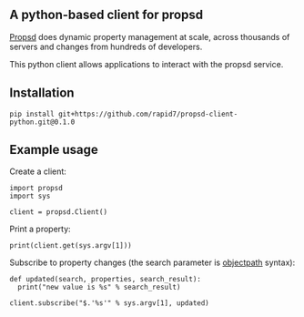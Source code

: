 A python-based client for propsd
--------

[Propsd](https://github.com/rapid7/propsd) does dynamic property management at scale, across thousands of servers and changes from hundreds of developers.

This python client allows applications to interact with the propsd service.

Installation
--------

`pip install git+https://github.com/rapid7/propsd-client-python.git@0.1.0`

Example usage
--------

Create a client:
```
import propsd
import sys

client = propsd.Client()
```

Print a property:
```
print(client.get(sys.argv[1]))
```

Subscribe to property changes (the search parameter is [objectpath](http://objectpath.org/reference.html) syntax):
```
def updated(search, properties, search_result):
  print("new value is %s" % search_result)

client.subscribe("$.'%s'" % sys.argv[1], updated)
```
